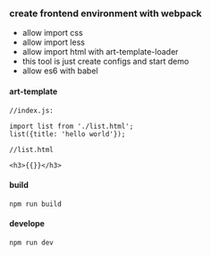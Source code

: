 ### create frontend environment with webpack

  * allow import css
  * allow import less
  * allow import html with art-template-loader
  * this tool is just create configs and start demo
  * allow es6 with babel

#### art-template  
  
```
//index.js:

import list from './list.html';
list({title: 'hello world'});

//list.html

<h3>{{}}</h3>
```

#### build

```
npm run build
```

#### develope

```
npm run dev
```

